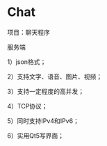 # Chat

项目：聊天程序

服务端

1）json格式；

2）支持文字、语音、图片、视频；

3）支持一定程度的高并发；

4）TCP协议；

5）同时支持IPv4和IPv6；

6）实用Qt5写界面；
